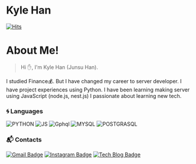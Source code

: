 # Kyle Han
[![Hits](https://hits.seeyoufarm.com/api/count/incr/badge.svg?url=https%3A%2F%2Fgithub.com%2Fkljopu&count_bg=%2379C83D&title_bg=%23555555&icon=&icon_color=%23E7E7E7&title=hits&edge_flat=false)](https://hits.seeyoufarm.com)  

# About Me!
>Hi :hand:, I'm Kyle Han (Junsu Han).

I studied Finance:moneybag:. But I have changed my career to server developer. I have project experiences using Python.
I have been learning making server using JavaScript (node.js, nest.js)
I passionate about learning new tech.

### :cyclone: Languages
![PYTHON](https://img.shields.io/badge/PYTHON-%E2%98%85%E2%98%85%E2%98%85%E2%98%85%E2%98%86-0696D7?style=plastic&logo=Python&logoColor=white) ![JS](https://img.shields.io/badge/JAVASCRIPT-%E2%98%85%E2%98%85%E2%98%85%E2%98%86%E2%98%86-fdff24?style=plastic&logo=javaScript&logoColor=white)  ![Gphql](https://img.shields.io/badge/GRAPHQL-%E2%98%85%E2%98%85%E2%98%86%E2%98%86%E2%98%86-7B1CBD?style=plastic&logo=Graphql&logoColor=white) ![MYSQL](https://img.shields.io/badge/MYSQL-%E2%98%85%E2%98%85%E2%98%85%E2%98%86%E2%98%86-3DDC84?style=plastic&logo=mysql&logoColor=white) ![POSTGRASQL](https://img.shields.io/badge/POSTGRESQL-%E2%98%85%E2%98%85%E2%98%85%E2%98%86%E2%98%86-2b24ff?style=plastic&logo=postgresql&logoColor=white) 

### :mailbox_with_mail: Contacts
[![Gmail Badge](https://img.shields.io/badge/Gmail-d14836?style=flat-square&logo=Gmail&logoColor=white&link=mailto:kljopuu@gmail.com)](mailto:harimkang4422@gmail.com) [![Instagram Badge](https://img.shields.io/badge/Instagram-1877f2?style=flat-square&logo=instagram&logoColor=white&link=https://www.instagram.com/leonheartjs/)](https://www.instagram.com/leonheartjs/) [![Tech Blog Badge](http://img.shields.io/badge/-Tech%20blog-black?style=flat-square&logo=notion&link=https://www.notion.so/kljopuu/Dev-Log-3bd916d068324c30aa7aa2c6f78bbe5a)](https://www.notion.so/kljopuu/Dev-Log-3bd916d068324c30aa7aa2c6f78bbe5a)

